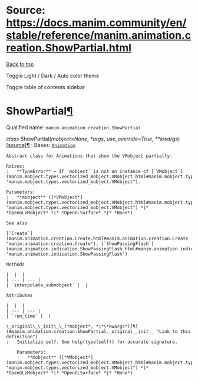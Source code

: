 # Source: https://docs.manim.community/en/stable/reference/manim.animation.creation.ShowPartial.html

[Back to top](#)

Toggle Light / Dark / Auto color theme

Toggle table of contents sidebar

ShowPartial[¶](#showpartial "Link to this heading")
===================================================

Qualified name: `manim.animation.creation.ShowPartial`

*class* ShowPartial(*mobject=None*, *\*args*, *use\_override=True*, *\*\*kwargs*)[[source]](../_modules/manim/animation/creation.html#ShowPartial)[¶](#manim.animation.creation.ShowPartial "Link to this definition")
:   Bases: [`Animation`](manim.animation.animation.Animation.html#manim.animation.animation.Animation "manim.animation.animation.Animation")

    Abstract class for Animations that show the VMobject partially.

    Raises:
    :   **TypeError** – If `mobject` is not an instance of [`VMobject`](manim.mobject.types.vectorized_mobject.VMobject.html#manim.mobject.types.vectorized_mobject.VMobject "manim.mobject.types.vectorized_mobject.VMobject").

    Parameters:
    :   **mobject** ([*VMobject*](manim.mobject.types.vectorized_mobject.VMobject.html#manim.mobject.types.vectorized_mobject.VMobject "manim.mobject.types.vectorized_mobject.VMobject") *|* *OpenGLVMobject* *|* *OpenGLSurface* *|* *None*)

    See also

    [`Create`](manim.animation.creation.Create.html#manim.animation.creation.Create "manim.animation.creation.Create"), [`ShowPassingFlash`](manim.animation.indication.ShowPassingFlash.html#manim.animation.indication.ShowPassingFlash "manim.animation.indication.ShowPassingFlash")

    Methods

    |  |  |
    | --- | --- |
    | `interpolate_submobject` |  |

    Attributes

    |  |  |
    | --- | --- |
    | `run_time` |  |

    \_original\_\_init\_\_(*mobject*, *\*\*kwargs*)[¶](#manim.animation.creation.ShowPartial._original__init__ "Link to this definition")
    :   Initialize self. See help(type(self)) for accurate signature.

        Parameters:
        :   **mobject** ([*VMobject*](manim.mobject.types.vectorized_mobject.VMobject.html#manim.mobject.types.vectorized_mobject.VMobject "manim.mobject.types.vectorized_mobject.VMobject") *|* *OpenGLVMobject* *|* *OpenGLSurface* *|* *None*)